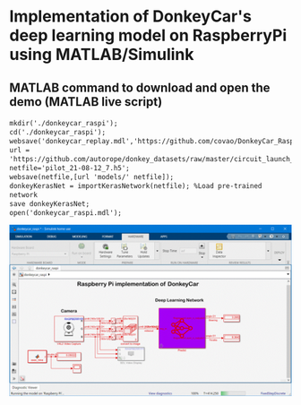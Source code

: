 # Implementation of DonkeyCar's deep learning model on RaspberryPi using MATLAB/Simulink

## MATLAB command to download and open the demo (MATLAB live script)
```
mkdir('./donkeycar_raspi');
cd('./donkeycar_raspi');
websave('donkeycar_replay.mdl','https://github.com/covao/DonkeyCar_Raspi_Simulink/raw/main/donkeycar_raspi.mdl');
url = 'https://github.com/autorope/donkey_datasets/raw/master/circuit_launch_20210716/';
netfile='pilot_21-08-12_7.h5';
websave(netfile,[url 'models/' netfile]);
donkeyKerasNet = importKerasNetwork(netfile); %Load pre-trained network
save donkeyKerasNet;
open('donkeycar_raspi.mdl');
```

![donkeycar_replay_model](img/donkeycar_raspi_simulink.gif)  


